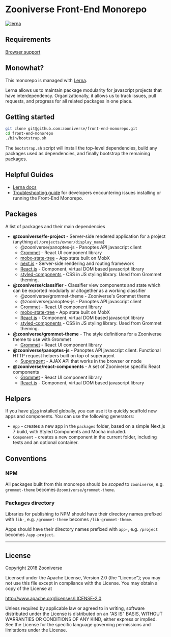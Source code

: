 # Zooniverse Front-End Monorepo

[![lerna](https://img.shields.io/badge/maintained%20with-lerna-cc00ff.svg)](https://lernajs.io/)

## Requirements

[Browser support](docs/arch/adr-3.md)

## Monowhat?

This monorepo is managed with [Lerna](https://github.com/lerna/lerna).

Lerna allows us to maintain package modularity for javascript projects that have interdependency. Organizationally, it allows us to track issues, pull requests, and progress for all related packages in one place.

## Getting started

```sh
git clone git@github.com:zooniverse/front-end-monorepo.git
cd front-end-monorepo
./bin/bootstrap.sh
```

The `bootstrap.sh` script will install the top-level dependencies, build any packages used as dependencies, and finally bootstrap the remaining packages.

## Helpful Guides

- [Lerna docs](https://github.com/lerna/lerna)
- [Troubleshooting guide](docs/troubleshooting-guide.md) for developers encountering issues installing or running the Front-End Monorepo.

## Packages

A list of packages and their main dependencies

- **@zooniverse/fe-project** - Server-side rendered application for a project (anything at `/projects/owner/display_name`)
  - @zooniverse/panoptes-js - Panoptes API javascript client
  - [Grommet](https://v2.grommet.io/components) - React UI component library
  - [mobx-state-tree](https://github.com/mobxjs/mobx-state-tree/) - App state built on MobX
  - [next.js](https://nextjs.org/) - Server-side rendering and routing framework
  - [React.js](https://reactjs.org/)  - Component, virtual DOM based javascript library
  - [styled-components](https://www.styled-components.com/) - CSS in JS styling library. Used from Grommet theming.
- **@zooniverse/classifier** - Classifier view components and state which can be exported modularly or altogether as a working classifier
  - @zooniverse/grommet-theme - Zooniverse's Grommet theme
  - @zooniverse/panoptes-js - Panoptes API javascript client
  - [Grommet](https://v2.grommet.io/components) - React UI component library
  - [mobx-state-tree](https://github.com/mobxjs/mobx-state-tree/) - App state built on MobX
  - [React.js](https://reactjs.org/)  - Component, virtual DOM based javascript library
  - [styled-components](https://www.styled-components.com/) - CSS in JS styling library. Used from Grommet theming.
- **@zooniverse/grommet-theme** - The style definitions for a Zooniverse theme to use with Grommet
  - [Grommet](https://v2.grommet.io/components) - React UI component library
- **@zooniverse/panoptes-js** - Panoptes API javascript client. Functional HTTP request helpers built on top of superagent
  - [Superagent](http://visionmedia.github.io/superagent/) - AJAX API that works in the browser or node
- **@zooniverse/react-components** - A set of Zooniverse specific React components
  - [Grommet](https://v2.grommet.io/components) - React UI component library
  - [React.js](https://reactjs.org/)  - Component, virtual DOM based javascript library

## Helpers

If you have [`plop`](https://plopjs.com/) installed globally, you can use it to quickly scaffold new apps and components. You can use the following generators:

- `App` - creates a new app in the `packages` folder, based on a simple Next.js 7 build, with Styled Components and Mocha included.
- `Component` - creates a new component in the current folder, including tests and an optional container.

## Conventions

### NPM

All packages built from this monorepo should be _scoped_ to `zooniverse`, e.g. `grommet-theme` becomes `@zooniverse/grommet-theme`.

### Packages directory

Libraries for publishing to NPM should have their directory names prefixed with `lib-`, e.g. `/grommet-theme` becomes `/lib-grommet-theme`.

Apps should have their directory names prefixed with `app-`, e.g. `/project` becomes `/app-project`.

---

## License

Copyright 2018 Zooniverse

Licensed under the Apache License, Version 2.0 (the "License");
you may not use this file except in compliance with the License.
You may obtain a copy of the License at

http://www.apache.org/licenses/LICENSE-2.0

Unless required by applicable law or agreed to in writing, software
distributed under the License is distributed on an "AS IS" BASIS,
WITHOUT WARRANTIES OR CONDITIONS OF ANY KIND, either express or implied.
See the License for the specific language governing permissions and
limitations under the License.
